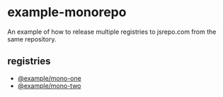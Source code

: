 # example-monorepo

An example of how to release multiple registries to jsrepo.com from the same repository.

## registries
- [@example/mono-one](https://www.jsrepo.com/@example/mono-one)
- [@example/mono-two](https://www.jsrepo.com/@example/mono-two)